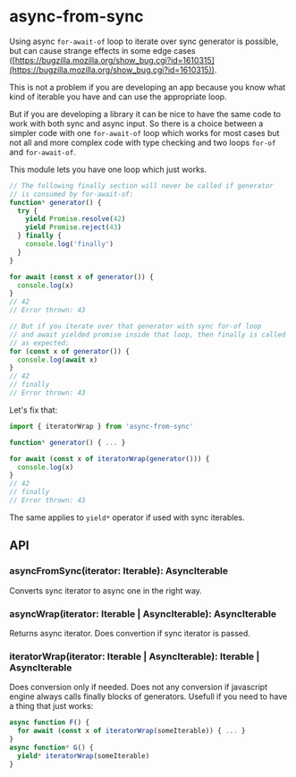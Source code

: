 # async-from-sync

Using async `for-await-of` loop to iterate over sync generator is possible, but can cause strange effects in some edge cases ([https://bugzilla.mozilla.org/show_bug.cgi?id=1610315](https://bugzilla.mozilla.org/show_bug.cgi?id=1610315)).

This is not a problem if you are developing an app because you know what kind of iterable you have and can use the appropriate loop.

But if you are developing a library it can be nice to have the same code to work with both sync and async input. So there is a choice between a simpler code with one `for-await-of` loop which works for most cases but not all and more complex code with type checking and two loops `for-of` and `for-await-of`.

This module lets you have one loop which just works.

```js
// The following finally section will never be called if generator
// is consumed by for-await-of:
function* generator() {
  try {
    yield Promise.resolve(42)
    yield Promise.reject(43)
  } finally {
    console.log('finally')
  }
}

for await (const x of generator()) {
  console.log(x)
}
// 42
// Error thrown: 43

// But if you iterate over that generator with sync for-of loop
// and await yielded promise inside that loop, then finally is called
// as expected:
for (const x of generator()) {
  console.log(await x)
}
// 42
// finally
// Error thrown: 43
```

Let's fix that:
```js
import { iteratorWrap } from 'async-from-sync'

function* generator() { ... }

for await (const x of iteratorWrap(generator())) {
  console.log(x)
}
// 42
// finally
// Error thrown: 43
```

The same applies to `yield*` operator if used with sync iterables.

## API

### asyncFromSync(iterator: Iterable): AsyncIterable

Converts sync iterator to async one in the right way.

### asyncWrap(iterator: Iterable | AsyncIterable): AsyncIterable

Returns async iterator. Does convertion if sync iterator is passed.

### iteratorWrap(iterator: Iterable | AsyncIterable): Iterable | AsyncIterable

Does conversion only if needed. Does not any conversion if javascript engine always calls finally blocks of generators. Usefull if you need to have a thing that just works:
```js
async function F() {
  for await (const x of iteratorWrap(someIterable)) { ... }
}
async function* G() {
  yield* iteratorWrap(someIterable)
}
```
